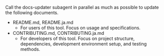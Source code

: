 Call the docs-updater subagent in parallel as much as possible to update the following documents.

- README.md, README.ja.md
  - For users of this tool. Focus on usage and specifications.
- CONTRIBUTING.md, CONTRIBUTING.ja.md
  - For developers of this tool. Focus on project structure, dependencies, development environment setup, and testing methods.
